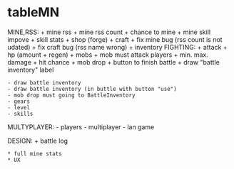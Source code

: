 # tableMN
MINE,RSS:
	+ mine rss
	+ mine rss count
	+ chance to mine
	+ mine skill impove
	+ skill stats
	+ shop (forge)
	+ craft
	+ fix mine bug (rss count is not udated)
	+ fix craft bug (rss name wrong)
	+ inventory
FIGHTING:
	+ attack
	+ hp (amount + regen)
	+ mobs
	+ mob must attack players
	+ min. max. damage
	+ hit chance
	+ mob drop
	+ button to finish battle
	+ draw "battle inventory" label

	- draw battle inventory
	- draw battle inventory (in buttle with button "use")
	- mob drop must going to BattleInventory
	- gears
	- level
	- skills

MULTYPLAYER:
	- players
	- multiplayer 
	- lan game

DESIGN:
	+ battle log

	* full mine stats
	* UX